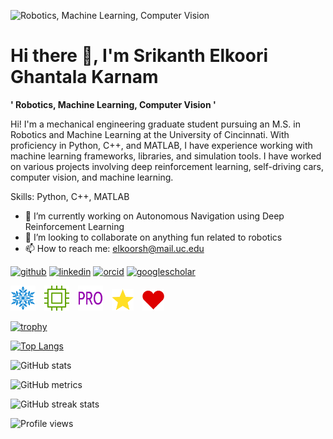 ![Robotics, Machine Learning, Computer Vision](https://static1.squarespace.com/static/5b2d76525cfd790c4a218093/t/607b4366300cc60f863a756d/1618690924185/Control_Map_ver5.png)

# Hi there 👋, I'm Srikanth Elkoori Ghantala Karnam
**' Robotics, Machine Learning, Computer Vision '**

Hi! I'm a mechanical engineering graduate student pursuing an M.S. in Robotics and Machine Learning at the University of Cincinnati. With proficiency in Python, C++, and MATLAB, I have experience working with machine learning frameworks, libraries, and simulation tools. I have worked on various projects involving deep reinforcement learning, self-driving cars, computer vision, and machine learning.

Skills: Python, C++, MATLAB

- 🔭 I’m currently working on Autonomous Navigation using Deep Reinforcement Learning 
- 👯 I’m looking to collaborate on anything fun related to robotics 
- 📫 How to reach me: elkoorsh@mail.uc.edu 


[<img src='https://cdn.jsdelivr.net/npm/simple-icons@3.0.1/icons/github.svg' alt='github' height='40'>](https://github.com/S-EGK)  [<img src='https://cdn.jsdelivr.net/npm/simple-icons@3.0.1/icons/linkedin.svg' alt='linkedin' height='40'>](https://www.linkedin.com/in/srikanthegk/)  [<img src='https://cdn.jsdelivr.net/npm/simple-icons@3.0.1/icons/orcid.svg' alt='orcid' height='40'>](https://orcid.org/my-orcid?orcid=0000-0002-1354-7836)  [<img src='https://cdn.jsdelivr.net/npm/simple-icons@3.0.1/icons/googlescholar.svg' alt='googlescholar' height='40'>](https://scholar.google.com/citations?user=eTqg_A0AAAAJ&hl=en)  

<a href='https://archiveprogram.github.com/'><img src='https://raw.githubusercontent.com/acervenky/animated-github-badges/master/assets/acbadge.gif' width='40' height='40'></a> <a href='https://docs.github.com/en/developers'><img src='https://raw.githubusercontent.com/acervenky/animated-github-badges/master/assets/devbadge.gif' width='40' height='40'></a> <a href='https://github.com/pricing'><img src='https://raw.githubusercontent.com/acervenky/animated-github-badges/master/assets/pro.gif' width='40' height='40'></a> <a href='https://stars.github.com/'><img src='https://raw.githubusercontent.com/acervenky/animated-github-badges/master/assets/starbadge.gif' width='35' height='35'></a> <a href='https://docs.github.com/en/github/supporting-the-open-source-community-with-github-sponsors'><img src='https://raw.githubusercontent.com/acervenky/animated-github-badges/master/assets/sponsorbadge.gif' width='35' height='35'></a> 

[![trophy](https://github-profile-trophy.vercel.app/?username=S-EGK)](https://github.com/ryo-ma/github-profile-trophy)

[![Top Langs](https://github-readme-stats.vercel.app/api/top-langs/?username=S-EGK)](https://github.com/anuraghazra/github-readme-stats)

![GitHub stats](https://github-readme-stats.vercel.app/api?username=S-EGK&show_icons=true&count_private=true)  

![GitHub metrics](https://metrics.lecoq.io/S-EGK)  

![GitHub streak stats](https://streak-stats.demolab.com/?user=S-EGK)  

![Profile views](https://gpvc.arturio.dev/S-EGK)  
